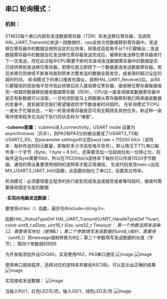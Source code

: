 ## 串口 轮询模式：

### 机制：
STM32每个串口内部有发送数据寄存器（TDR）和发送移位寄存器，当调用HAL_UART_Transmit()发送一段数据时，cpu会依次将数据移到寄存器中。发送移位寄存器中的数据会按照设定的比特率，转换成高低电平从TX引脚输出；发送数据寄存器中的数据会在发送移位寄存器发送完成后，被移到发送移位寄存器进行下一次发送，而在此过程中CPU需要不断的去查询发送数据寄存器中的数据是否已经转移到发送移位寄存器，若移位就立即把下一个数据塞进发送数据寄存器，若还未移位则继续不断查询直到把本次要发送的数据全部发完，或者用时超过设定的超时时间。
轮询模式下的串口接收也类似，调用HAL_UART_Receive()后，从RX引脚接收的高低电平信号依此转换后存入接收移位寄存器，接收移位寄存器每接收完一帧就将数据移到接收数据寄存器（RDR），CPU会一直查询接收数据寄存器中是否有新数据可以读取，一旦检测到就马上把数据从寄存器移到我们用来接收数据的变量中，直到接受完我们希望接收的字节数或者时间超时。
在轮询模式下CPU一直处于忙碌状态，一轮一轮查询寄存器是否可用无暇顾及其他任务，称这种一直等待使用程序无法向下执行的状态称为“堵塞”。

-**cubemx配置：**
cubemx进入connectivity，USART mode 设置为asynchronous（异步），则PA2和PA3分别被设置成了USART2_TX和USART2_RX。在parameter settings中注意baud rate = 115200 bit/s（波特率：每秒传送的码元数量，即每秒多少次高低电平信号）。默认情况下TTL串口每传递一个字节（Byte，1 byte = 8 bit），还需要添加一位起始位和一位停止位，则每传送1byte需要10bit，所以在115200bit/s波特率下每秒可以传递11520字节数据。通信的两设备要使用相同的波特率才能正常通信。
生成代码发现main.c出现MX_USART2_UART_Init()函数，此函数初始化了串口2，设置其比特率。

轮询模式：必须要阻塞主程序的执行直到完成发送或接受或者等待超时，接收时需要接收固定长度的数据

-**实现向电脑发送数据：**

要使用strlen（）函数，最好先#include<string.h>;

函数HAL_StatusTypeDef HAL_UART_Transmit(UART_HandleTypeDef *huart, const uint8_t *pData, uint16_t Size, uint32_t Timeout)：
第一个参数选择发送串口，需要填写地址（使用&）；
第二个参数填写发送数据的uint8_t指针，需要用（uint8_t*）将message强制转换为8位；第三个参数填写发送数据的长度（字节）；
第四个参数超时时间

为开发板添加外设CH340，实现使用PA2，PA3串口通信
![image](https://github.com/user-attachments/assets/8a9f4976-c07d-43b6-a02a-382ff0ca3abc)
![image](https://github.com/user-attachments/assets/a08d31b9-630c-4673-83f0-12c04af170ec)

使用串口接收程序，选择对应的波特率并接收ASCII码，可以显示出正确的结果
![image](https://github.com/user-attachments/assets/e86f8d45-d108-4251-88b0-23ace4834887)

实现接收发送数据：
![image](https://github.com/user-attachments/assets/3e01a5f1-1355-4610-b5b0-7829f11ca03b)

当输入R0/1，红色LED灭/亮，输入G0/1，绿色LED灭/亮
![image](https://github.com/user-attachments/assets/05bc7700-3fd9-416e-8690-4d9e198c5cb9)


